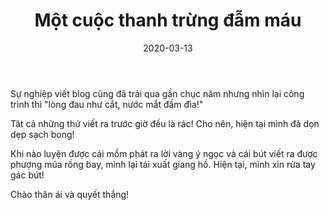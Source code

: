 ﻿---
title: "Một cuộc thanh trừng đẫm máu"
date: 2020-03-13
tags: Jekyll, update
path: /thanh-trung-dam-mau
featuredImage: ./conf_loss.jpg
description: Giới thiệu linear regression, linear regression bằng gradient descent, linear regression của thư viện sklearn
---

Sự nghiệp viết blog cũng đã trải qua gần chục năm nhưng nhìn lại công trình thì "lòng đau như cắt, nước mắt đầm đìa!"

Tât cả những thứ viết ra trước giờ đều là rác! Cho nên, hiện tại mình đã dọn dẹp sạch bong!

Khi nào luyện được cái mồm phát ra lời vàng ý ngọc và cái bút viết ra được phượng múa rồng bay, mình lại tái xuất giang hồ.
Hiện tại, mình xin rửa tay gác bút!

Chào thân ái và quyết thắng!
